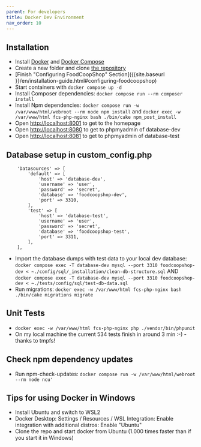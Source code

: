 ```yaml
---
parent: For developers
title: Docker Dev Environment
nav_order: 10
---
```


## Installation
* Install [Docker](https://docs.docker.com/engine/install/) and [Docker Compose](https://docs.docker.com/compose/install/)
* Create a new folder and clone [the repository](https://github.com/foodcoopshop/foodcoopshop.git)
* [Finish "Configuring FoodCoopShop" Section]({{site.baseurl }}/en/installation-guide.html#configuring-foodcoopshop)
* Start containers with `docker compose up -d`
* Install Composer dependencies: `docker compose run --rm composer install`
* Install Npm dependencies: `docker compose run -w /var/www/html/webroot --rm node npm install` and `docker exec -w /var/www/html fcs-php-nginx bash ./bin/cake npm_post_install`
* Open [http://localhost:8001](http://localhost:8001) to get to the homepage
* Open [http://localhost:8080](http://localhost:8080) to get to phpmyadmin of database-dev
* Open [http://localhost:8081](http://localhost:8081) to get to phpmyadmin of database-test

## Database setup in custom_config.php
```
    'Datasources' => [
        'default' => [
            'host' => 'database-dev',
            'username' => 'user',
            'password' => 'secret',
            'database' => 'foodcoopshop-dev',
            'port' => 3310,
        ],
        'test' => [
            'host' => 'database-test',
            'username' => 'user',
            'password' => 'secret',
            'database' => 'foodcoopshop-test',
            'port' => 3311,
        ],
    ],
```
* Import the database dumps with test data to your local dev database: `docker compose exec -T database-dev mysql --port 3310 foodcoopshop-dev < ~./config/sql/_installation/clean-db-structure.sql` AND `docker compose exec -T database-dev mysql --port 3310 foodcoopshop-dev < ~./tests/config/sql/test-db-data.sql`
* Run migrations: `docker exec -w /var/www/html fcs-php-nginx bash ./bin/cake migrations migrate`

## Unit Tests
* `docker exec -w /var/www/html fcs-php-nginx php ./vendor/bin/phpunit`
* On my local machine the current 534 tests finish in around 3 min :-) - thanks to tmpfs!

## Check npm dependency updates
* Run npm-check-updates: `docker compose run -w /var/www/html/webroot --rm node ncu'`

## Tips for using Docker in Windows
* Install Ubuntu and switch to WSL2
* Docker Desktop: Settings / Resources / WSL Integration: Enable integration with additional distros: Enable "Ubuntu"
* Clone the repo and start docker from Ubuntu (1.000 times faster than if you start it in Windows)
